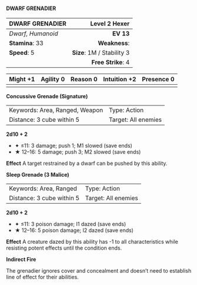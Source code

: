 #### DWARF GRENADIER

| DWARF GRENADIER   |          **Level 2 Hexer** |
| :---------------- | -------------------------: |
| *Dwarf, Humanoid* |                  **EV 13** |
| **Stamina**: 33   |              **Weakness**: |
| **Speed**: 5      | **Size**: 1M / Stability 3 |
|                   |         **Free Strike**: 4 |

| **Might** +1 | **Agility** 0 | **Reason** 0 | **Intuition** +2 | **Presence** 0 |
| ------------ | ------------- | ------------ | ---------------- | -------------- |
|              |               |              |                  |                |

**Concussive Grenade (Signature)**

|                                |                     |
| :----------------------------- | :------------------ |
| Keywords: Area, Ranged, Weapon | Type: Action        |
| Distance: 3 cube within 5      | Target: All enemies |

**2d10 + 2**

- ✦ ≤11: 3 damage; push 1; M1 slowed (save ends)
- ★ 12–16: 5 damage; push 3; M2 slowed (save ends)

****Effect****
A target restrained by a dwarf can be pushed by this ability.

**Sleep Grenade (3 Malice)**

|                           |                     |
| :------------------------ | :------------------ |
| Keywords: Area, Ranged    | Type: Action        |
| Distance: 3 cube within 5 | Target: All enemies |

**2d10 + 2**

- ✦ ≤11: 3 poison damage; I1 dazed (save ends)
- ★ 12–16: 5 poison damage; I2 dazed (save ends)

****Effect****
A creature dazed by this ability has -1 to all characteristics while resisting potent effects until the condition ends.

**Indirect Fire**

The grenadier ignores cover and concealment and doesn’t need to establish line of effect for their abilities.
